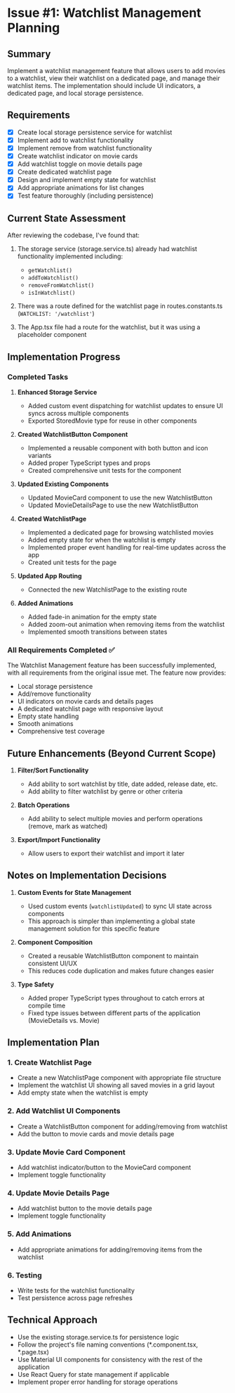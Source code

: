 # Issue #1: Watchlist Management Planning

## Summary
Implement a watchlist management feature that allows users to add movies to a watchlist, view their watchlist on a dedicated page, and manage their watchlist items. The implementation should include UI indicators, a dedicated page, and local storage persistence.

## Requirements
- [x] Create local storage persistence service for watchlist
- [x] Implement add to watchlist functionality
- [x] Implement remove from watchlist functionality
- [x] Create watchlist indicator on movie cards
- [x] Add watchlist toggle on movie details page
- [x] Create dedicated watchlist page
- [x] Design and implement empty state for watchlist
- [x] Add appropriate animations for list changes
- [x] Test feature thoroughly (including persistence)

## Current State Assessment
After reviewing the codebase, I've found that:

1. The storage service (storage.service.ts) already had watchlist functionality implemented including:
   - `getWatchlist()`
   - `addToWatchlist()`
   - `removeFromWatchlist()`
   - `isInWatchlist()`

2. There was a route defined for the watchlist page in routes.constants.ts (`WATCHLIST: '/watchlist'`)

3. The App.tsx file had a route for the watchlist, but it was using a placeholder component

## Implementation Progress

### Completed Tasks

1. **Enhanced Storage Service**
   - Added custom event dispatching for watchlist updates to ensure UI syncs across multiple components
   - Exported StoredMovie type for reuse in other components

2. **Created WatchlistButton Component**
   - Implemented a reusable component with both button and icon variants
   - Added proper TypeScript types and props
   - Created comprehensive unit tests for the component

3. **Updated Existing Components**
   - Updated MovieCard component to use the new WatchlistButton
   - Updated MovieDetailsPage to use the new WatchlistButton

4. **Created WatchlistPage**
   - Implemented a dedicated page for browsing watchlisted movies
   - Added empty state for when the watchlist is empty
   - Implemented proper event handling for real-time updates across the app
   - Created unit tests for the page

5. **Updated App Routing**
   - Connected the new WatchlistPage to the existing route

6. **Added Animations**
   - Added fade-in animation for the empty state
   - Added zoom-out animation when removing items from the watchlist
   - Implemented smooth transitions between states

### All Requirements Completed ✅

The Watchlist Management feature has been successfully implemented, with all requirements from the original issue met. The feature now provides:

- Local storage persistence
- Add/remove functionality
- UI indicators on movie cards and details pages
- A dedicated watchlist page with responsive layout
- Empty state handling
- Smooth animations
- Comprehensive test coverage

## Future Enhancements (Beyond Current Scope)

1. **Filter/Sort Functionality**
   - Add ability to sort watchlist by title, date added, release date, etc.
   - Add ability to filter watchlist by genre or other criteria

2. **Batch Operations**
   - Add ability to select multiple movies and perform operations (remove, mark as watched)

3. **Export/Import Functionality**
   - Allow users to export their watchlist and import it later

## Notes on Implementation Decisions

1. **Custom Events for State Management**
   - Used custom events (`watchlistUpdated`) to sync UI state across components
   - This approach is simpler than implementing a global state management solution for this specific feature

2. **Component Composition**
   - Created a reusable WatchlistButton component to maintain consistent UI/UX
   - This reduces code duplication and makes future changes easier

3. **Type Safety**
   - Added proper TypeScript types throughout to catch errors at compile time
   - Fixed type issues between different parts of the application (MovieDetails vs. Movie)

## Implementation Plan

### 1. Create Watchlist Page
- Create a new WatchlistPage component with appropriate file structure
- Implement the watchlist UI showing all saved movies in a grid layout
- Add empty state when the watchlist is empty

### 2. Add Watchlist UI Components
- Create a WatchlistButton component for adding/removing from watchlist
- Add the button to movie cards and movie details page

### 3. Update Movie Card Component
- Add watchlist indicator/button to the MovieCard component
- Implement toggle functionality

### 4. Update Movie Details Page
- Add watchlist button to the movie details page
- Implement toggle functionality

### 5. Add Animations
- Add appropriate animations for adding/removing items from the watchlist

### 6. Testing
- Write tests for the watchlist functionality
- Test persistence across page refreshes

## Technical Approach
- Use the existing storage.service.ts for persistence logic
- Follow the project's file naming conventions (*.component.tsx, *.page.tsx)
- Use Material UI components for consistency with the rest of the application
- Use React Query for state management if applicable
- Implement proper error handling for storage operations 